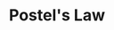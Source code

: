 ---
layout: post
title: Postel's Law
law: Be conservative in what you send, liberal in what you accept.
law-author: Jon Postel
law-url: https://tools.ietf.org/html/rfc760
law-year: 1980
---